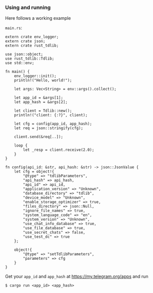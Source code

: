 ### Using and running

Here follows a working example

`main.rs`:

    extern crate env_logger;
    extern crate json;
    extern crate rust_tdlib;

    use json::object;
    use rust_tdlib::Tdlib;
    use std::env;

    fn main() {
        env_logger::init();
        println!("Hello, world!");

        let args: Vec<String> = env::args().collect();

        let app_id = &args[1];
        let app_hash = &args[2];

        let client = Tdlib::new();
        println!("client: {:?}", client);

        let cfg = config(app_id, app_hash);
        let req = json::stringify(cfg);

        client.send(&req[..]);

        loop {
            let _resp = client.receive(2.0);
        }
    }

    fn config(api_id: &str, api_hash: &str) -> json::JsonValue {
        let cfg = object!{
            "@type" => "tdlibParameters",
            "api_hash" => api_hash,
            "api_id" => api_id,
            "application_version" => "Unknown",
            "database_directory" => "tdlib",
            "device_model" => "Unknown",
            "enable_storage_optimizer" => true,
            "files_directory" => json::Null,
            "ignore_file_names" => true,
            "system_language_code" => "en",
            "system_version" => "Unknown",
            "use_chat_info_database" => true,
            "use_file_database" => true,
            "use_secret_chats" => false,
            "use_test_dc" => true
        };

        object!{
            "@type" => "setTdlibParameters",
            "parameters" => cfg
        }
    }


Get your `app_id` and `app_hash` at https://my.telegram.org/apps and run

    $ cargo run <app_id> <app_hash>
